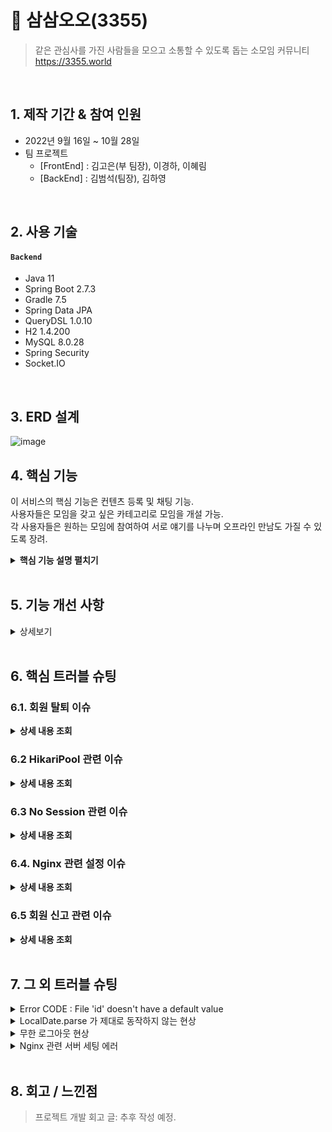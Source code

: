 # :pushpin: 삼삼오오(3355)
>같은 관심사를 가진 사람들을 모으고 소통할 수 있도록 돕는 소모임 커뮤니티  
>https://3355.world  

</br>

## 1. 제작 기간 & 참여 인원
- 2022년 9월 16일 ~ 10월 28일
- 팀 프로젝트
  - [FrontEnd] : 김고은(부 팀장), 이경하, 이혜림
  - [BackEnd]  : 김범석(팀장), 김하영 

</br>

## 2. 사용 기술
#### `Backend`
  - Java 11
  - Spring Boot 2.7.3
  - Gradle 7.5
  - Spring Data JPA
  - QueryDSL 1.0.10
  - H2 1.4.200
  - MySQL 8.0.28
  - Spring Security
  - Socket.IO

</br>

## 3. ERD 설계
![image](https://user-images.githubusercontent.com/110332047/197563865-388aeeb3-2854-41c0-842b-200f174903c8.png)


## 4. 핵심 기능
이 서비스의 핵심 기능은 컨텐츠 등록 및 채팅 기능.   
사용자들은 모임을 갖고 싶은 카테고리로 모임을 개설 가능.   
각 사용자들은 원하는 모임에 참여하여 서로 얘기를 나누며 오프라인 만남도 가질 수 있도록 장려.

<details>
<summary><b>핵심 기능 설명 펼치기</b></summary>
<div markdown="1">

### 4.1. 회원가입 및 로그인 
  - 카카오톡을 이용한 소셜 로그인 
  - JWT 발급을 통한 로그인 
  - 토큰 재발급 구현
  - 회원 정보 수정 구현
  - 회원 탈퇴 구현

### 4.2. 게시글 
  - 게시글 업로드 구현
  - 카테고리별 다른 기본 이미지 업로드
  - 스케쥴러 도입
    1. 모집 마감일이 지났을 때 모집인원이 0인 경우 CLOSE로 업데이트
    2. 모집 마감일이 지났을 때 모집인원이 1명 이상인 경우 DONE으로 업데이트 

### 4.3. 지원 신청 기능 
  - 모임 주최가가 아닌 회원의 경우 모임 참가신청 및 취소 가능
  - 모임 주최자가 참가 신청 수락 시 모임 참여 가능

### 4.4 채팅 기능
  - 게시글 작성시 채팅방 생성
  - 다른 지원자들의 참가 신청이 수락될 경우 채팅방에 참여 
  - 채팅방에 읽지 않은 채팅 메세지 개수 조회 가능
  - 
### 4.5. 실시간 알림 기능 
  - 회원이 작성한 게시글에 댓글이 달린 경우 실시간 알림 전송
  - 회원이 작성한 게시글에 신청이 있을 경우 실시간 알림 전송
  - 모임 신청 거절 시 실시간 알림 전송
  - 모임 신청 승인 시 실시간 알림 전송 

### 4.5. 신고 기능 
  - 게시글, 댓글 및 회원에 대해 신고 가능 
  - 누적 신고 처리 횟수 10회 이상이 되면 회원 제재 
  - 관리자만 관리할 수 있도록 관리자 권한부여

### 4.6. Nginx 도입 



</div>
</details>

</br>

## 5. 기능 개선 사항 
<details>
<summary> 상세보기 </summary>
<div markdown="1">

### 5.1. 회원 가입 
<details>
<summary> 상세보기 </summary>
<div markdown="1">

- 개선 전 
  - 카카오로 로그인 하는 유저와 일반 가입 유저를 구분하지 않고 DataBase에 저장
- 개선 후 
  - 카카오를 사용하여 로그인 하는 유저는 kakao, 일반 회원 가입을 하는 유저는 normal로 변경
- 개선 이유 
  - 추후에 카카오 유저와 일반 유저와 관련된 추가 기능 개발의 여부를 고려하여 개선을 진행

</div>
</details>

### 5.2. 회원 수정 
<details>
<summary> 상세보기 </summary>
<div markdown="1">

- 개선 전
  - 회원 정보 수정 시 성공적으로 회원 정보 수정이 되었음만을 알려줌 
- 개선 후  
  - 회원 정보 수정시 response Header에 재발급 된 토큰 반환 
- 개선 이유 
  - 회원 정보 수정시 기존 회원이 가지고 있는 토큰이 만료되어 강제 로그아웃이 됨 
  - 이를 방지하기 지속적으로 로그인 상태를 유지할 수 잇도록 토큰을 header에 발급 

</div>
</details>


### 5.3. 게시글 상태 변경 (날짜 기준)
<details>
<summary> 상세보기 </summary>
<div markdown="1">

- 개선 전  
  - 모임의 상태를 관리자가 수동적으로 조작을 해주어야 함 
- 개선 후 (1차)  
  - 스케쥴러 도입 후 매일 새벽 1시에 모집 마감일이나 모임일이 현재 기준으로 지난 경우 DONE 혹은 CLOSURE 상태로 변경 
- 개선 이유 
  - 관리자가 매일 일일히 게시글 상태를 모니터링하며 상태를 바꿔 주는 것은 비효율적인 로직이라 판단되어 자동화로 변경함
- 개선 후 (2차)
  - 스케쥴러가 작동할 때 만약 모집 인원이 0명인 게시글의 경우 CLOSURE 으로 상태 변경 
  - 스케쥴러가 작동할 때 만약 모집 인원이 1명이라도 있는 경우 DONE 으로 상태 변경 
- 개선 이유 
  - 게시글 모집 마감 혹은 모집 종료(비활성화)를 구분하기 위해 상세 로직 추가 

</div>
</details>

### 5.4. 게시글 상태 변경 (모집 인원 기준)
<details>
<summary> 상세보기 </summary>
<div markdown="1">

- 개선 전  
  - 해당 모임에 신청 정원이 다 찼을 때에도 모임의 상태가 DONE으로 변경되지 않음
- 개선 후  
  - 해당 모임에 신청 정원이 다 차게 되면 DONE 상태로 변경
- 개선 이유 
  - 관리자가 일일히 모집 상태를 바꾸는 것은 비효율적이라 판단됨
  - 신청정원이 다 찼는데도 신청 승인을 할 수 있는 문제가 생김

</div>
</details>

### 5.5. Pagination
<details>
<summary> 상세보기 </summary>
<div markdown="1">

- 개선 전 
  - Page 정보 관련한 내용들을 일일히 로직 구현
- 개선 후 
  - JPA 에서 제공하는 Page< > 를 사용하여 페이지 관련 정보들을 추출
- 개선 이유 
  - Page 관련한 정보들을 직접 구현하는데 있어 잦은 실수 및 에러가 발생할 가능성이 높아보여 안전한 방법으로 구현

</div>
</details>

### 5.5. 동적 검색
<details>
<summary> 상세보기 </summary>
<div markdown="1">

- 개선 전 
  - 동적 검색 기능구현을 할 때 keyword 및 category 의 존재 유무에 따라 조건문을 사용하여 검색 기능을 구현
- 개선 후 
  - Querydsl 을 사용하여 유연한 검색 기능을 구현
- 개선 이유 
  - null 값 혹은 Empty 값 들어오는 조건에 대해 필터링을 하는 것에 있어 로직이 많이 복잡해지는 것을 확인
  - 로직의 실수를 줄이기 위해 Querydsl 적용

</div>
</details>

### 5.6. 관리자 권한 수정 
<details>
<summary> 상세보기 </summary>
<div markdown="1">

- 개선 전
    - 기존 관리자 권한의 경우 댓글 및 게시글에 대해 신고가 들어왔을 때에만 삭제가 가능
_- 개선 후
    - 관리자 권한을 가지고 있을 경우 신고가 들어오지 않아도 직접 게시글 및 댓글 삭제가 가능 
- 개선 이유
    - 관리자가 더욱 효율적으로 게시글 및 댓글 관리를 할 수 있도록 개선을 진행

</div>
</details>


</div>
</details>




</br>

## 6. 핵심 트러블 슈팅
### 6.1. 회원 탈퇴 이슈 
<details>
<summary><b>상세 내용 조회</b></summary>
<div markdown="1">

  - 도입 이유 
    - 회원이 탈퇴할 때 회원의 정보를 따로 처리하기 위해 도입 
  - 문제 발생 
    - 회원이 탈퇴할 경우 탈퇴한 회원의 관련된 활동들이 삭제되어야 하는 상황이 발생. 이로 인하여 다른 사람들의 활동 지표가 떨어지는 현상 발생 
  - 문제 원인 
    - Member와 Post 및 다른 Entity들이 연관관계가 맺어져 있어 회원을 삭제해야 하는 상황이 발생
  - 선택지 
    1) 각 데이터들의 연관 관계를 끊어서 서비스를 운영
    2) 회원 정보를 영구적으로 바꾸어 서비스를 운영 
    3) 회원 탈퇴 관련 Table을 하나 더 생성하여 서비스를 관리 
  - 의견 결정 
    - 유연한 객체 지향 프로그래밍을 위해서는 연관관계를 맺는 것이 좋다고 판단.
    - 회원 탈퇴시 재가입의 경우를 고려해 필요한 정보들을 일정기간 보관하는 것이 좋다고 판단.
    - 회원 탈퇴시 중요한 일부 정보를 다른 Table에 보관하고 Member Table에는 중요한 정보를 삭제
    - 탈퇴 후 5년이 지난 회원의 경우 Scheduler를 사용하여 자동적으로 회원 정보가 삭제되는 것으로 문제 해결
</div>
</details>

### 6.2 HikariPool 관련 이슈 
<details>
<summary><b>상세 내용 조회</b></summary>
<div markdown="1">

  - 문제 발생 
    - 실시간 알림을 구현한 후로 서버에 배포하였을 때 배포한 지 얼마 지나지 않아 서버 전반적으로 데이터들이 조회가 안되는 현상 발생
  - 문제 원인 
    - Client가 구독을 할 때 마다 Hikari Connection Pool( 이하 CP)을 사용하고 반납을 하지 않음
    - 이로 인해 다른 요청들이 CP를 받지 못하고 기다리다가 시간 초과로 인해 문제 발생 
  - 해결 방안 
    1) 1차 해결 방안
       - application.properties에서
       - > spring.datasource.hikari.maximum-pool-size = 30 으로 CP를 늘려줌  
    2) 2차 해결 방안 
       - Spring에서 Open-Session-In-View (이하 OSIV) : true 설정이 기본값
       - OSIV가 true 이면 영속성 컨텍스트가 살아있는 주기가 길다는 문제가 존재 
       - 이를 해결하기 위해 OSIV :off 설정하여 트랜잭션 종료시 영속성 컨텍스트가 닫힐 수 있도록 해결 

</div>
</details>

### 6.3 No Session 관련 이슈
<details>
<summary><b>상세 내용 조회</b></summary>
<div markdown="1">

- 문제 발생
    - post 관하여 equals 문법을 사용하는 구문에서 No Session Error가 발생
- 문제 원인
    - Entity 연관관계 설정에서 Lazy Loading이 설정이 되어 있어 No Session 문제가 발생
    - LazyLoading이 되어 있을경우 해당 Entity 값을 직접꺼내지 않는다면 Proxy 객체를 반환
    - Proxy 객체와 객체를 비교할 수 없어 에러가 발생 
- 해결 방안
    - 같은 세션을 유지하기 위해 @Transactional 어노테이션을 사용하여 해결을 진행함.
</div>
</details>

### 6.4. Nginx 관련 설정 이슈 
<details>
<summary><b>상세 내용 조회</b></summary>
<div markdown="1">

- 도입 이유 
    - 기존에는 Nginx를 적용하지 않고 서버를 운영하고 있었으나, 무중단 배포 및 https 적용 및 비용의 효율성으로 인해 도입을 하게 됨
- 문제 발생 
    - 무중단 배포, 안정적인 서버 및 https를 용이하게 사용하기 위해 서버에 Nginx를 적용한 뒤로
    - 그동안 잘 작동하던 WebSocket 및 ServerSentEvent가 동작하지 않는 현상이 발생
      (failed: Error during WebSocket handshake: Unexpected response code:200)
  - 웹소켓 
    - 문제 원인
      - 웹소켓의 경우 response로 status code 101 (switching protocol)를 반환해야 하지만 200 OK 가 전달되어 나타나는 오류
    - 선택지 
      1) 웹소켓을 선택하기 전으로 서버를 되돌리기
      2) Nginx 추가 설정을 하여 통신을 할 수 있도록 해결하기
    - 의견 결정
      - Nginx를 적용한 후로 안정적인 서버 운영이 가능해졌음
      - Nginx를 적용한 후로 비교적 쉽게 https 적용이 가능 
      - Nginx로 인한 이점이 더 많아 nginx.conf 설정을 변경하여 사용할 수 있도록 결정
 
  - SSE(Server-Sent-Event)
      - 문제 원인 
        - Nginx는 기본적으로 Upstream으로 요청을 보낼 때 Http/1.0 버전을 사용
        - Http/1.1의 경우 지속 연결이 기본이기에 헤더를 따로 설정할 필요가 없지만
        - Nginx에서 백엔드의 WAS로 요청을 보낼 때에는 HTTP/1.0을 사용하고 Connection:close 헤더를 사용함.
        - 이로 인해 지속 연결을 계속 닫아 SSE 가 정상적으로 작동하지 않음
      - 선택지 
        1) 웹소켓을 선택하기 전으로 서버를 되돌리기
        2) Nginx 추가 설정을 하여 SSE를 사용
      - 의견 결정 
           - Nginx 를 적용한 후로 안정적인 서버 운영이 가능해졌음
           - Nginx를 적용한 후로 비교적 쉽게 https 적용이 가능
           - Nginx로 인한 이점이 더 많아 nginx.conf 설정을 변경하여 사용할 수 있도록 결정


</div>
</details>

### 6.5 회원 신고 관련 이슈 
<details>
<summary><b>상세 내용 조회</b></summary>
<div markdown="1">

- 도입 이유
    - 커뮤니티 플랫폼 특성상 광고성 게시글 광고성 댓글에 취약함
    - 커뮤니티 플랫폼 특성상 부적절한 댓글 및 게시글을 작성할 가능성이 있음
    - 이에 따라 신고기능이 필요하여 도입
    - **신고의 경우 댓글, 게시글, 회원에 대해 신고 가능** 
- 문제 발생
    - 게시글 및 댓글에 대해서는 정상적으로 게시글을 제재할 수 있음
    - 회원을 신고 처리 시 바로 활동을 못하도록 제재를 해야 하는 상황 발생  
- 문제 원인
    - 신고 접수 처리시 상태 변경하는 로직만이 존재
    - 회원 관련하여 누적 신고가 몇 회 인지 확인 할 방법이 없음 
- 선택지
    1) 회원 신고 처리시 회원을 바로 제재함
    2) 회원 관련하여 신고를 하지 않음 
    3) 누적 신고를 적용하여 누적 신고 횟수가 일정 숫자를 넘을 경우 제재를 가함 
- 의견 결정
    - 신고 처리시 회원을 바로 제재하는 것은 너무 강압적인 방법
    - 채팅 및 다양한 부분에서 악성 회원을 신고할 수 있는 방법이 없음
    - 게시글, 댓글 및 회원 신고에 대해 누적 신고제를 도입
    - 10회 제재를 당하게 되면 회원 활동이 금지됨 
</div>
</details>





</br>

## 7. 그 외 트러블 슈팅
<details>
<summary> Error CODE : File 'id' doesn't have a default value </summary>
<div markdown="1">

- 원인 
  - 처음에 데이터 베이스를 생성 시 id 전략에 **@GeneratedValue(strategy = IDENTITY)** 를 사용하지 않고 데이터를 생성하여 primary 키에 AI(Auto Increase) 조건이 붙지 않음
  - 그에 반해 수정된 코드에서는 @GeneratedValue(strategy=IDENTITY)를 사용 하여 에러 발생
- 해결방법 
  - MySQL에서 primary key 에 AI 조건 설정 

</div>
</details>

<details>
<summary> LocalDate.parse 가 제대로 동작하지 않는 현상   </summary>
<div markdown="1">

- 원인
    - 기존에 LocalDateTime 으로 작업을 하던 상황이기에 Method 들이 LocalDateTime 으로 구현되어 있었음
- 해결방법 
  - Entity 및 Dto LocalDateTime 및 LocalDateTime 형식을 LocalDate 로 변경

</div>

</details>

<details>
<summary> 무한 로그아웃 현상 </summary>
<div markdown="1">

- 원인
    - 로그아웃시 Database에서 RefreshToken 이 유효한지 검증하는 로직이 없었음
    - 이로 인해 기존에 들고 있던 RefreshToken 으로 무한 로그아웃이 가능한 현상이 발생 
- 해결방법 
  - logout시 우선적으로 Database에 RefreshToken 이 존재하는지 검사하는 로직 추가  

</div>
</details>

<details>
<summary> Nginx 관련 서버 세팅 에러 </summary>
<div markdown="1">

- 1차 문제  
  - 원인
    - server 설정과 관련된 nginx.conf 파일의 잘못된 위치에 코드 작성
  - 해결방법 
    - mail 문단에 작성되어있던 server 정보 파일을 http 문단으로 이전
- 2차 문제 
  - 원인 
    - sh파일에서 주석처리 관련 잘못 기입된 부분이 있어 sh가 정상적으로 작동되지 않음
  - 해결방법 
    - 문제가 발생하던 주석을 찾아 수정
- 3차 문제
  - 원인 
    - 검증 로직 관련하여 10번의 iteration 진행 시 error가 발생
  - 해결방법 
    - 10번의 iteration을 5번의 iteration으로 줄인 후 정상적으로 작동하는 것을 확인
- 최종 해결방안 
  - 기존의 경우 EC2를 ubuntu를 사용하고 있었음
  - EC2에는 기본적으로 nginx.conf 파일이 잘 되어있지 않았음
  - 이에 따라 EC2 를 Amazon Linux를 사용함

</div>
</details>





    
</br>

## 8. 회고 / 느낀점
>프로젝트 개발 회고 글: 추후 작성 예정.
